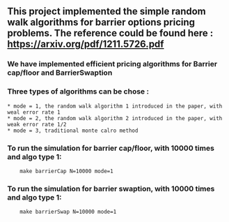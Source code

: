 ## This project implemented the simple random walk algorithms for barrier options pricing problems. The reference could be found here : https://arxiv.org/pdf/1211.5726.pdf

### We have implemented efficient pricing algorithms for Barrier cap/floor and BarrierSwaption

### Three types of algorithms can be chose :
    * mode = 1, the random walk algorithm 1 introduced in the paper, with weal error rate 1
    * mode = 2, the random walk algorithm 2 introduced in the paper, with weak error rate 1/2 
    * mode = 3, traditional monte calro method

### To run the simulation for barrier cap/floor, with 10000 times and algo type 1:
```
    make barrierCap N=10000 mode=1
```

### To run the simulation for barrier swaption, with 10000 times and algo type 1:
```
    make barrierSwap N=10000 mode=1
```

